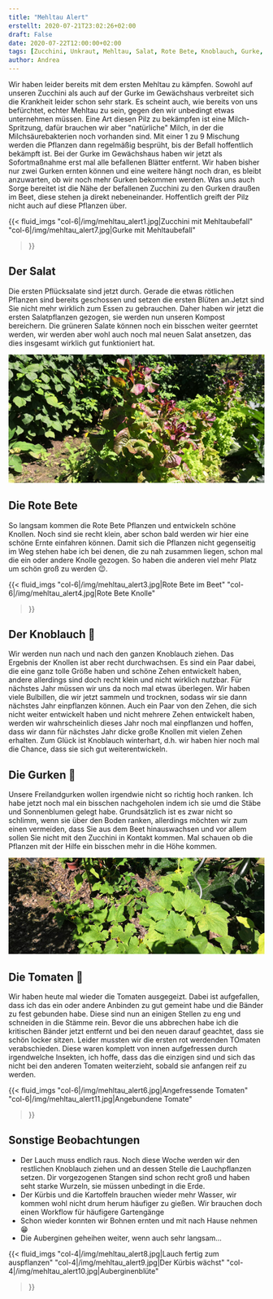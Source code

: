 ```yaml
---
title: "Mehltau Alert"
erstellt: 2020-07-21T23:02:26+02:00
draft: False
date: 2020-07-22T12:00:00+02:00
tags: [Zucchini, Unkraut, Mehltau, Salat, Rote Bete, Knoblauch, Gurke, Tomate, Lauch, Kürbis, Bohnen, Aubergine]
author: Andrea
---
```


Wir haben leider bereits mit dem ersten Mehltau zu kämpfen. Sowohl auf unseren Zucchini als auch auf der Gurke im Gewächshaus verbreitet sich die Krankheit leider schon sehr stark. Es scheint auch, wie bereits von uns befürchtet, echter Mehltau zu sein, gegen den wir unbedingt etwas unternehmen müssen. Eine Art diesen Pilz zu bekämpfen ist eine Milch-Spritzung, dafür brauchen wir aber "natürliche" Milch, in der die Milchsäurebakterien noch vorhanden sind. Mit einer 1 zu 9 Mischung werden die Pflanzen dann regelmäßig besprüht, bis der Befall hoffentlich bekämpft ist.
Bei der Gurke im Gewächshaus haben wir jetzt als Sofortmaßnahme erst mal alle befallenen Blätter entfernt. Wir haben bisher nur zwei Gurken ernten können und eine weitere hängt noch dran, es bleibt anzuwarten, ob wir noch mehr Gurken bekommen werden. Was uns auch Sorge bereitet ist die Nähe der befallenen Zucchini zu den Gurken draußen im Beet, diese stehen ja direkt nebeneinander. Hoffentlich greift der Pilz nicht auch auf diese Pflanzen über.

{{< fluid_imgs
"col-6|/img/mehltau_alert1.jpg|Zucchini mit Mehltaubefall"
"col-6|/img/mehltau_alert7.jpg|Gurke mit Mehltaubefall"
>}}

Der Salat
---
Die ersten Pflücksalate sind jetzt durch. Gerade die etwas rötlichen Pflanzen sind bereits geschossen und setzen die ersten Blüten an.Jetzt sind Sie nicht mehr wirklich zum Essen zu gebrauchen. Daher haben wir jetzt die ersten Salatpflanzen gezogen, sie werden nun unseren Kompost bereichern. Die grüneren Salate können noch ein bisschen weiter geerntet werden, wir werden aber wohl auch noch mal neuen Salat ansetzen, das dies insgesamt wirklich gut funktioniert hat.

![Geschossener Pflücksalat](/img/mehltau_alert2.jpg "Geschossener Pflücksalat")

Die Rote Bete
---
So langsam kommen die Rote Bete Pflanzen und entwickeln schöne Knollen. Noch sind sie recht klein, aber schon bald werden wir hier eine schöne Ernte einfahren können. Damit sich die Pflanzen nicht gegenseitig im Weg stehen habe ich bei denen, die zu nah zusammen liegen, schon mal die ein oder andere Knolle gezogen. So haben die anderen viel mehr Platz um schön groß zu werden :wink:.

{{< fluid_imgs
"col-6|/img/mehltau_alert3.jpg|Rote Bete im Beet"
"col-6|/img/mehltau_alert4.jpg|Rote Bete Knolle"
>}}

Der Knoblauch :garlic:
---
Wir werden nun nach und nach den ganzen Knoblauch ziehen. Das Ergebnis der Knollen ist aber recht durchwachsen. Es sind ein Paar dabei, die eine ganz tolle Größe haben und schöne Zehen entwickelt haben, andere allerdings sind doch recht klein und nicht wirklich nutzbar. Für nächstes Jahr müssen wir uns da noch mal etwas überlegen. Wir haben viele Bulbillen, die wir jetzt sammeln und trocknen, sodass wir sie dann nächstes Jahr einpflanzen können. Auch ein Paar von den Zehen, die sich nicht weiter entwickelt haben und nicht mehrere Zehen entwickelt haben, werden wir wahrscheinlich dieses Jahr noch mal einpflanzen und hoffen, dass wir dann für nächstes Jahr dicke große Knollen mit vielen Zehen erhalten. Zum Glück ist Knoblauch winterhart, d.h. wir haben hier noch mal die Chance, dass sie sich gut weiterentwickeln.

Die Gurken :cucumber:
---
Unsere Freilandgurken wollen irgendwie nicht so richtig hoch ranken. Ich habe jetzt noch mal ein bisschen nachgeholen indem ich sie umd die Stäbe und Sonnenblumen gelegt habe. Grundsätzlich ist es zwar nicht so schlimm, wenn sie über den Boden ranken, allerdings möchten wir zum einen vermeiden, dass Sie aus dem Beet hinauswachsen und vor allem sollen Sie nicht mit den Zucchini in Kontakt kommen. Mal schauen ob die Pflanzen mit der Hilfe ein bisschen mehr in die Höhe kommen. 

![Rankende Gurke](/img/mehltau_alert5.jpg "Rankende Gurke")

Die Tomaten :tomato:
---
Wir haben heute mal wieder die Tomaten ausgegeizt. Dabei ist aufgefallen, dass ich das ein oder andere Anbinden zu gut gemeint habe und die Bänder zu fest gebunden habe. Diese sind nun an einigen Stellen zu eng und schneiden in die Stämme rein. Bevor die uns abbrechen habe ich die kritischen Bänder jetzt entfernt und bei den neuen darauf geachtet, dass sie schön locker sitzen.
Leider mussten wir die ersten rot werdenden TOmaten verabschieden. Diese waren komplett von innen aufgefressen durch irgendwelche Insekten, ich hoffe, dass das die einzigen sind und sich das nicht bei den anderen Tomaten weiterzieht, sobald sie anfangen reif zu werden. 

{{< fluid_imgs
"col-6|/img/mehltau_alert6.jpg|Angefressende Tomaten"
"col-6|/img/mehltau_alert11.jpg|Angebundene Tomate"
>}}

Sonstige Beobachtungen
---
* Der Lauch muss endlich raus. Noch diese Woche werden wir den restlichen Knoblauch ziehen und an dessen Stelle die Lauchpflanzen setzen. Dir vorgezogenen Stangen sind schon recht groß und haben seht starke Wurzeln, sie müssen unbedingt in die Erde.
* Der Kürbis und die Kartoffeln brauchen wieder mehr Wasser, wir kommen wohl nicht drum herum häufiger zu gießen. Wir brauchen doch einen Workflow für häufigere Gartengänge
* Schon wieder konnten wir Bohnen ernten und mit nach Hause nehmen :grin:
* Die Auberginen geheihen weiter, wenn auch sehr langsam...

{{< fluid_imgs
"col-4|/img/mehltau_alert8.jpg|Lauch fertig zum auspflanzen"
"col-4|/img/mehltau_alert9.jpg|Der Kürbis wächst"
"col-4|/img/mehltau_alert10.jpg|Auberginenblüte"
>}}